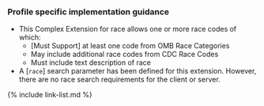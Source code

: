 
### Profile specific implementation guidance

- This Complex Extension for race allows one or more race codes of which:
  - [Must Support] at least one code from OMB Race Categories
  - May include additional race codes from CDC Race Codes
  - Must include text description of race
- A [`race`]<!--n [`ethnicity`]--><!-- [`gender-identity`]--> search parameter has been defined for this extension.  However, there are no race<!--ethnicity--><!--gender-identity--> search requirements for the client or server.

{% include link-list.md %}
